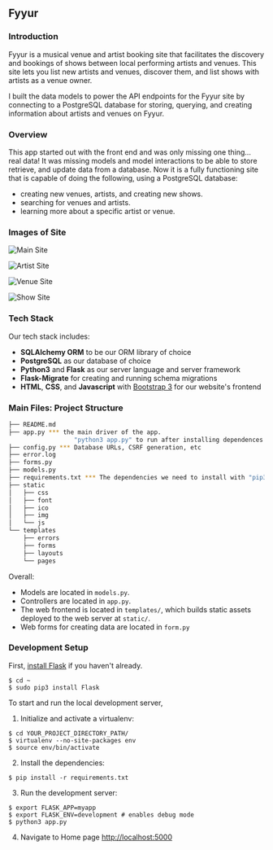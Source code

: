 Fyyur
-----

### Introduction

Fyyur is a musical venue and artist booking site that facilitates the discovery and bookings of shows between local performing artists and venues. This site lets you list new artists and venues, discover them, and list shows with artists as a venue owner.

I built the data models to power the API endpoints for the Fyyur site by connecting to a PostgreSQL database for storing, querying, and creating information about artists and venues on Fyyur.

### Overview

This app started out with the front end and was only missing one thing… real data! It was missing models and model interactions to be able to store retrieve, and update data from a database. Now it is a fully functioning site that is capable of doing the following, using a PostgreSQL database:

* creating new venues, artists, and creating new shows.
* searching for venues and artists.
* learning more about a specific artist or venue.

### Images of Site
![Main Site](https://thecoderpilot.com/fyyur/mains.png)

![Artist Site](https://thecoderpilot.com/fyyur/artist.png)

![Venue Site](https://thecoderpilot.com/fyyur/venue.png)

![Show Site](https://thecoderpilot.com/fyyur/shows.png)

### Tech Stack

Our tech stack includes:

* **SQLAlchemy ORM** to be our ORM library of choice
* **PostgreSQL** as our database of choice
* **Python3** and **Flask** as our server language and server framework
* **Flask-Migrate** for creating and running schema migrations
* **HTML**, **CSS**, and **Javascript** with [Bootstrap 3](https://getbootstrap.com/docs/3.4/customize/) for our website's frontend

### Main Files: Project Structure

  ```sh
  ├── README.md
  ├── app.py *** the main driver of the app.
                    "python3 app.py" to run after installing dependences
  ├── config.py *** Database URLs, CSRF generation, etc
  ├── error.log
  ├── forms.py
  ├── models.py  
  ├── requirements.txt *** The dependencies we need to install with "pip3 install -r requirements.txt"
  ├── static
  │   ├── css
  │   ├── font
  │   ├── ico
  │   ├── img
  │   └── js
  └── templates
      ├── errors
      ├── forms
      ├── layouts
      └── pages
  ```

Overall:
* Models are located in `models.py`.
* Controllers are located in `app.py`.
* The web frontend is located in `templates/`, which builds static assets deployed to the web server at `static/`.
* Web forms for creating data are located in `form.py`


### Development Setup

First, [install Flask](http://flask.pocoo.org/docs/1.0/installation/#install-flask) if you haven't already.

  ```
  $ cd ~
  $ sudo pip3 install Flask
  ```

To start and run the local development server,

1. Initialize and activate a virtualenv:
  ```
  $ cd YOUR_PROJECT_DIRECTORY_PATH/
  $ virtualenv --no-site-packages env
  $ source env/bin/activate
  ```

2. Install the dependencies:
  ```
  $ pip install -r requirements.txt
  ```

3. Run the development server:
  ```
  $ export FLASK_APP=myapp
  $ export FLASK_ENV=development # enables debug mode
  $ python3 app.py
  ```

4. Navigate to Home page [http://localhost:5000](http://localhost:5000)
